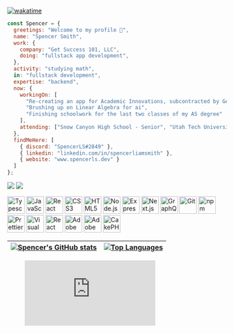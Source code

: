 <!--[![visitors](https://visitor-badge.glitch.me/badge?page_id=Spencer1O1)]-->
[![wakatime](https://wakatime.com/badge/user/9f55ab76-761d-4405-a90d-4b03aef0b066.svg)](https://wakatime.com/@9f55ab76-761d-4405-a90d-4b03aef0b066)

```js
const Spencer = {
  greetings: "Welcome to my profile 👋",
  name: "Spencer Smith",
  work: {
    company: "Get Success 101, LLC",
    doing: "fullstack app development",
  },
  activity: "studying math",
  in: "fullstack development",
  expertise: "backend",
  now: {
    workingOn: [
      "Re-creating an app for Academic Innovations, subcontracted by Get Success 101",
      "Brushing up on Linear Algebra for ai",
      "Finishing schoolwork for the last two classes of my AS degree"
    ],
    attending: ["Snow Canyon High School - Senior", "Utah Tech University - Sophomore/Junior"]
  },
  findMeHere: [
    { discord: "SpencerLS#2849" },
    { linkedin: "linkedin.com/in/spencerliamsmith" },
    { website: "www.spencerls.dev" }
  ]
};
```

<a href="https://linkedin.com/in/spencerliamsmith"><img src="https://img.shields.io/badge/LinkedIn-spencer--smith-blue"/></a>
<a href="https://www.spencerls.dev/"><img src="https://img.shields.io/badge/Website-www.spencerls.dev-red"/></a>

<a href="https://www.typescriptlang.org/" title="Typescript"><img src="https://github.com/get-icon/geticon/raw/master/icons/typescript-icon.svg" alt="Typescript" width="40px" height="40px"></a>
<a href="https://developer.mozilla.org/en-US/docs/Web/JavaScript" title="JavaScript"><img src="https://github.com/get-icon/geticon/raw/master/icons/javascript.svg" alt="JavaScript" width="40px" height="40px"></a>
<a href="https://reactjs.org/" title="React"><img src="https://github.com/get-icon/geticon/raw/master/icons/react.svg" alt="React" width="40px" height="40px"></a>
<a href="https://www.w3.org/TR/CSS/" title="CSS3"><img src="https://github.com/get-icon/geticon/raw/master/icons/css-3.svg" alt="CSS3" width="40px" height="40px"></a>
<a href="https://www.w3.org/TR/html5/" title="HTML5"><img src="https://github.com/get-icon/geticon/raw/master/icons/html-5.svg" alt="HTML5" width="40px" height="40px"></a>
<a href="https://nodejs.org/" title="Node.js"><img src="https://github.com/get-icon/geticon/raw/master/icons/nodejs-icon.svg" alt="Node.js" width="40px" height="40px"></a>
<a href="https://expressjs.com/" title="Express"><img src="https://github.com/get-icon/geticon/raw/master/icons/express.svg" alt="Express" width="40px" height="40px"></a>
<a href="https://nextjs.org/" title="Next.js"><img src="https://github.com/get-icon/geticon/raw/master/icons/nextjs-icon.svg" alt="Next.js" width="40px" height="40px"></a>
<a href="https://graphql.org/" title="GraphQL"><img src="https://github.com/get-icon/geticon/raw/master/icons/graphql.svg" alt="GraphQL" width="40px" height="40px"></a>
<a href="https://git-scm.com/" title="Git"><img src="https://github.com/get-icon/geticon/raw/master/icons/git-icon.svg" alt="Git" width="40px" height="40px"></a>
<a href="https://www.npmjs.com/" title="npm"><img src="https://github.com/get-icon/geticon/raw/master/icons/npm.svg" alt="npm" width="40px" height="40px"></a>
<a href="https://prettier.io/" title="Prettier"><img src="https://github.com/get-icon/geticon/raw/master/icons/prettier.svg" alt="Prettier" width="40px" height="40px"></a>
<a href="https://code.visualstudio.com/" title="Visual Studio Code"><img src="https://github.com/get-icon/geticon/raw/master/icons/visual-studio-code.svg" alt="Visual Studio Code" width="40px" height="40px"></a>
<a href="https://reactnative.dev/" title="React Native"><img src="https://github.com/get-icon/geticon/raw/master/icons/react.svg" alt="React Native" width="40px" height="40px"></a>
<a href="https://www.adobe.com/products/photoshop.html" title="Adobe Photoshop"><img src="https://github.com/get-icon/geticon/raw/master/icons/adobe-photoshop.svg" alt="Adobe Photoshop" width="40px" height="40px"></a>
<a href="https://www.adobe.com/products/illustrator.html" title="Adobe Illustrator"><img src="https://github.com/get-icon/geticon/raw/master/icons/adobe-illustrator.svg" alt="Adobe Illustrator" width="40px" height="40px"></a>
<a href="https://cakephp.org" title="CakePHP"><img src="https://github.com/get-icon/geticon/raw/master/icons/cakephp.svg" alt="CakePHP" width="40px" height="40px"></a>

| <a href="https://github.com/Spencer1O1"><img align="center" src="https://github-readme-stats.vercel.app/api?username=Spencer1O1&count_private=true&hide=contribs,prs,issues&show_icons=true&theme=tokyonight" alt="Spencer's GitHub stats" /></a> | <a href="https://github.com/Spencer1O1"><img align="center" src="https://github-readme-stats.vercel.app/api/top-langs/?username=Spencer1O1&theme=tokyonight&layout=compact" alt="Top Languages"/></a> |
| ------------- | ------------- |

<figure><embed src="https://wakatime.com/share/@SpencerLS/2081ea8c-0c63-43eb-926b-0551fb499cca.svg"></embed></figure>

<!--
**Spencer1O1/Spencer1O1** is a ✨ _special_ ✨ repository because its `README.md` (this file) appears on your GitHub profile.

Here are some ideas to get you started:

- 🔭 I’m currently working on ...
- 🌱 I’m currently learning ...
- 👯 I’m looking to collaborate on ...
- 🤔 I’m looking for help with ...
- 💬 Ask me about ...
- 📫 How to reach me: ...
- 😄 Pronouns: ...
- ⚡ Fun fact: ...
-->
